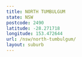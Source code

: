 ```yaml
---
title: NORTH TUMBULGUM
state: NSW
postcode: 2490
latitude: -28.271718
longitude: 153.472644
url: /nsw/north-tumbulgum/
layout: suburb
---
```

